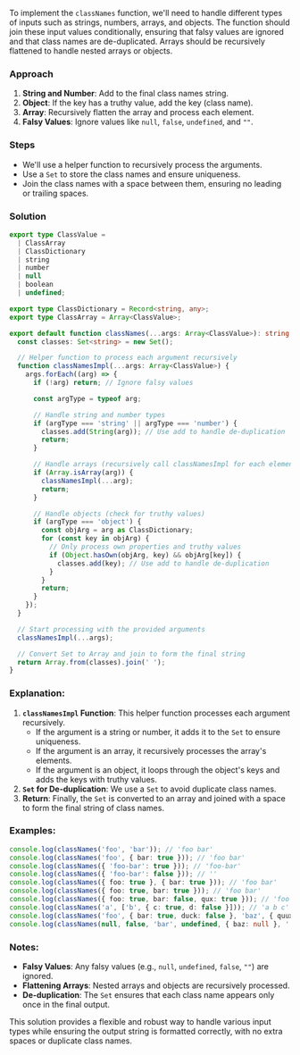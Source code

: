 To implement the `classNames` function, we'll need to handle different types of inputs such as strings, numbers, arrays, and objects. The function should join these input values conditionally, ensuring that falsy values are ignored and that class names are de-duplicated. Arrays should be recursively flattened to handle nested arrays or objects.

### Approach

1. **String and Number**: Add to the final class names string.
2. **Object**: If the key has a truthy value, add the key (class name).
3. **Array**: Recursively flatten the array and process each element.
4. **Falsy Values**: Ignore values like `null`, `false`, `undefined`, and `""`.

### Steps
- We'll use a helper function to recursively process the arguments.
- Use a `Set` to store the class names and ensure uniqueness.
- Join the class names with a space between them, ensuring no leading or trailing spaces.

### Solution

```typescript
export type ClassValue =
  | ClassArray
  | ClassDictionary
  | string
  | number
  | null
  | boolean
  | undefined;

export type ClassDictionary = Record<string, any>;
export type ClassArray = Array<ClassValue>;

export default function classNames(...args: Array<ClassValue>): string {
  const classes: Set<string> = new Set();

  // Helper function to process each argument recursively
  function classNamesImpl(...args: Array<ClassValue>) {
    args.forEach((arg) => {
      if (!arg) return; // Ignore falsy values

      const argType = typeof arg;

      // Handle string and number types
      if (argType === 'string' || argType === 'number') {
        classes.add(String(arg)); // Use add to handle de-duplication
        return;
      }

      // Handle arrays (recursively call classNamesImpl for each element)
      if (Array.isArray(arg)) {
        classNamesImpl(...arg);
        return;
      }

      // Handle objects (check for truthy values)
      if (argType === 'object') {
        const objArg = arg as ClassDictionary;
        for (const key in objArg) {
          // Only process own properties and truthy values
          if (Object.hasOwn(objArg, key) && objArg[key]) {
            classes.add(key); // Use add to handle de-duplication
          }
        }
        return;
      }
    });
  }

  // Start processing with the provided arguments
  classNamesImpl(...args);

  // Convert Set to Array and join to form the final string
  return Array.from(classes).join(' ');
}
```

### Explanation:
1. **`classNamesImpl` Function**: This helper function processes each argument recursively.
   - If the argument is a string or number, it adds it to the `Set` to ensure uniqueness.
   - If the argument is an array, it recursively processes the array's elements.
   - If the argument is an object, it loops through the object's keys and adds the keys with truthy values.
2. **`Set` for De-duplication**: We use a `Set` to avoid duplicate class names.
3. **Return**: Finally, the `Set` is converted to an array and joined with a space to form the final string of class names.

### Examples:

```typescript
console.log(classNames('foo', 'bar')); // 'foo bar'
console.log(classNames('foo', { bar: true })); // 'foo bar'
console.log(classNames({ 'foo-bar': true })); // 'foo-bar'
console.log(classNames({ 'foo-bar': false })); // ''
console.log(classNames({ foo: true }, { bar: true })); // 'foo bar'
console.log(classNames({ foo: true, bar: true })); // 'foo bar'
console.log(classNames({ foo: true, bar: false, qux: true })); // 'foo qux'
console.log(classNames('a', ['b', { c: true, d: false }])); // 'a b c'
console.log(classNames('foo', { bar: true, duck: false }, 'baz', { quux: true })); // 'foo bar baz quux'
console.log(classNames(null, false, 'bar', undefined, { baz: null }, '')); // 'bar'
```

### Notes:
- **Falsy Values**: Any falsy values (e.g., `null`, `undefined`, `false`, `""`) are ignored.
- **Flattening Arrays**: Nested arrays and objects are recursively processed.
- **De-duplication**: The `Set` ensures that each class name appears only once in the final output.

This solution provides a flexible and robust way to handle various input types while ensuring the output string is formatted correctly, with no extra spaces or duplicate class names.